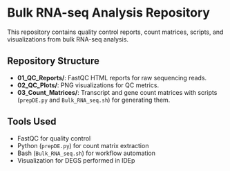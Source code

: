 # Bulk RNA-seq Analysis Repository

This repository contains quality control reports, count matrices, scripts, and visualizations from bulk RNA-seq analysis.

## Repository Structure
- **01_QC_Reports/**: FastQC HTML reports for raw sequencing reads.
- **02_QC_Plots/**: PNG visualizations for QC metrics.
- **03_Count_Matrices/**: Transcript and gene count matrices with scripts (`prepDE.py` and `Bulk_RNA_seq.sh`) for generating them.

## Tools Used
- FastQC for quality control
- Python (`prepDE.py`) for count matrix extraction
- Bash (`Bulk_RNA_seq.sh`) for workflow automation
- Visualization for DEGS performed in IDEp
